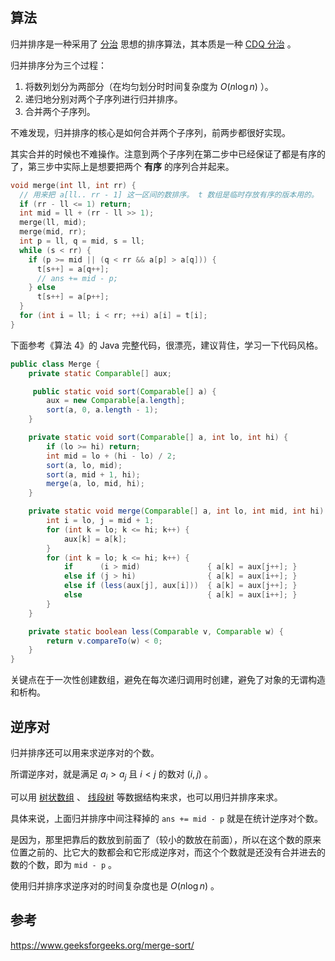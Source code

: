 ## 算法

归并排序是一种采用了 [分治](/basic/divide-and-conquer) 思想的排序算法，其本质是一种 [CDQ 分治](/misc/cdq-divide) 。

归并排序分为三个过程：

1.  将数列划分为两部分（在均匀划分时时间复杂度为 $O\left(n\log{n}\right)$ ）。
2.  递归地分别对两个子序列进行归并排序。
3.  合并两个子序列。

不难发现，归并排序的核心是如何合并两个子序列，前两步都很好实现。

其实合并的时候也不难操作。注意到两个子序列在第二步中已经保证了都是有序的了，第三步中实际上是想要把两个 **有序** 的序列合并起来。

```cpp
void merge(int ll, int rr) {
  // 用来把 a[ll.. rr - 1] 这一区间的数排序。 t 数组是临时存放有序的版本用的。
  if (rr - ll <= 1) return;
  int mid = ll + (rr - ll >> 1);
  merge(ll, mid);
  merge(mid, rr);
  int p = ll, q = mid, s = ll;
  while (s < rr) {
    if (p >= mid || (q < rr && a[p] > a[q])) {
      t[s++] = a[q++];
      // ans += mid - p;
    } else
      t[s++] = a[p++];
  }
  for (int i = ll; i < rr; ++i) a[i] = t[i];
}
```

下面参考《算法 4》的 Java 完整代码，很漂亮，建议背住，学习一下代码风格。

```java
public class Merge {
    private static Comparable[] aux;

     public static void sort(Comparable[] a) {
        aux = new Comparable[a.length];
        sort(a, 0, a.length - 1);
    }

    private static void sort(Comparable[] a, int lo, int hi) {
        if (lo >= hi) return;
        int mid = lo + (hi - lo) / 2;
        sort(a, lo, mid);
        sort(a, mid + 1, hi);
        merge(a, lo, mid, hi);
    }

    private static void merge(Comparable[] a, int lo, int mid, int hi) {
        int i = lo, j = mid + 1;
        for (int k = lo; k <= hi; k++) {
            aux[k] = a[k];
        }
        for (int k = lo; k <= hi; k++) {
            if      (i > mid)               { a[k] = aux[j++]; }
            else if (j > hi)                { a[k] = aux[i++]; }
            else if (less(aux[j], aux[i]))  { a[k] = aux[j++]; }
            else                            { a[k] = aux[i++]; }
        }
    }

    private static boolean less(Comparable v, Comparable w) {
        return v.compareTo(w) < 0;
    }
}
```

关键点在于一次性创建数组，避免在每次递归调用时创建，避免了对象的无谓构造和析构。

## 逆序对

归并排序还可以用来求逆序对的个数。

所谓逆序对，就是满足 $a_{i} > a_{j}$ 且 $i < j$ 的数对 $(i, j)$ 。

可以用 [树状数组](/ds/bit) 、 [线段树](/ds/segment/) 等数据结构来求，也可以用归并排序来求。

具体来说，上面归并排序中间注释掉的 `ans += mid - p` 就是在统计逆序对个数。

是因为，那里把靠后的数放到前面了（较小的数放在前面），所以在这个数的原来位置之前的、比它大的数都会和它形成逆序对，而这个个数就是还没有合并进去的数的个数，即为 `mid - p` 。

使用归并排序求逆序对的时间复杂度也是 $O(n \log n)​$ 。

## 参考

 <https://www.geeksforgeeks.org/merge-sort/> 
